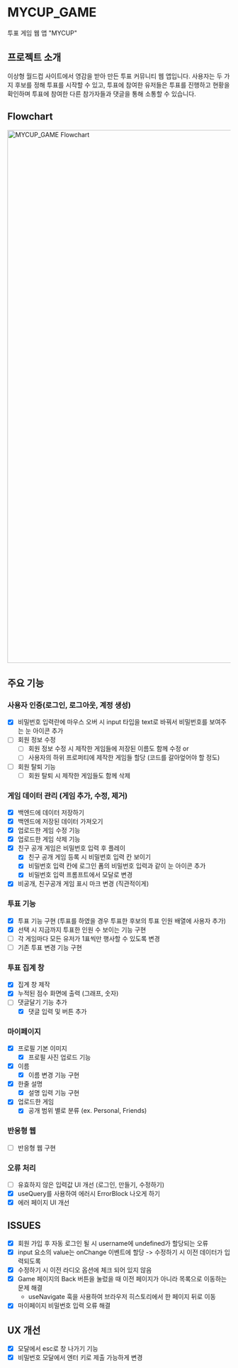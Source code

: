 # MYCUP_GAME

투표 게임 웹 앱 "MYCUP"

## 프로젝트 소개

이상형 월드컵 사이트에서 영감을 받아 만든 투표 커뮤니티 웹 앱입니다.
사용자는 두 가지 후보를 정해 투표를 시작할 수 있고,
투표에 참여한 유저들은 투표를 진행하고 현황을 확인하며 투표에 참여한 다른 참가자들과 댓글을 통해 소통할 수 있습니다.

## Flowchart

<img width="1200" alt="MYCUP_GAME Flowchart" src="https://github.com/user-attachments/assets/505e88be-dcc4-4124-ba4b-6f4c0d1c76ab">

## 주요 기능

### 사용자 인증(로그인, 로그아웃, 계정 생성)

- [x] 비밀번호 입력란에 마우스 오버 시 input 타입을 text로 바꿔서 비밀번호를 보여주는 눈 아이콘 추가
- [ ] 회원 정보 수정
  - [ ] 회원 정보 수정 시 제작한 게임들에 저장된 이름도 함께 수정 or
  - [ ] 사용자의 하위 프로퍼티에 제작한 게임들 할당 (코드를 갈아엎어야 할 정도)
- [ ] 회원 탈퇴 기능
  - [ ] 회원 탈퇴 시 제작한 게임들도 함께 삭제

### 게임 데이터 관리 (게임 추가, 수정, 제거)

- [x] 백엔드에 데이터 저장하기
- [x] 백엔드에 저장된 데이터 가져오기
- [x] 업로드한 게임 수정 기능
- [x] 업로드한 게임 삭제 기능
- [x] 친구 공개 게임은 비밀번호 입력 후 플레이
  - [x] 친구 공개 게임 등록 시 비밀번호 입력 칸 보이기
  - [x] 비밀번호 입력 칸에 로그인 폼의 비밀번호 입력과 같이 눈 아이콘 추가
  - [x] 비밀번호 입력 프롬프트에서 모달로 변경
- [x] 비공개, 친구공개 게임 표시 마크 변경 (직관적이게)

### 투표 기능

- [x] 투표 기능 구현 (투표를 하였을 경우 투표한 후보의 투표 인원 배열에 사용자 추가)
- [x] 선택 시 지금까지 투표한 인원 수 보이는 기능 구현
- [ ] 각 게임마다 모든 유저가 1표씩만 행사할 수 있도록 변경
- [ ] 기존 투표 변경 기능 구현

### 투표 집계 창

- [x] 집계 창 제작
- [x] 누적된 점수 화면에 출력 (그래프, 숫자)
- [ ] 댓글달기 기능 추가
  - [x] 댓글 입력 및 버튼 추가

### 마이페이지

- [x] 프로필 기본 이미지
  - [x] 프로필 사진 업로드 기능
- [x] 이름
  - [x] 이름 변경 기능 구현
- [x] 한줄 설명
  - [x] 설명 입력 기능 구현
- [x] 업로드한 게임
  - [x] 공개 범위 별로 분류 (ex. Personal, Friends)

### 반응형 웹

- [ ] 반응형 웹 구현

### 오류 처리

- [ ] 유효하지 않은 입력값 UI 개선 (로그인, 만들기, 수정하기)
- [x] useQuery를 사용하여 에러시 ErrorBlock 나오게 하기
- [x] 에러 페이지 UI 개선

## ISSUES

- [x] 회원 가입 후 자동 로그인 될 시 username에 undefined가 할당되는 오류
- [x] input 요소의 value는 onChange 이벤트에 할당 -> 수정하기 시 이전 데이터가 입력되도록
- [x] 수정하기 시 이전 라디오 옵션에 체크 되어 있지 않음
- [x] Game 페이지의 Back 버튼을 눌렀을 때 이전 페이지가 아니라 목록으로 이동하는 문제 해결
  - useNavigate 훅을 사용하여 브라우저 히스토리에서 한 페이지 뒤로 이동
- [x] 마이페이지 비밀번호 입력 오류 해결

## UX 개선

- [x] 모달에서 esc로 창 나가기 기능
- [x] 비밀번호 모달에서 엔터 키로 제출 가능하게 변경
